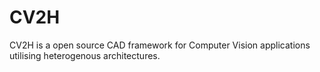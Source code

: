 # CV2H
CV2H is a open source CAD framework for Computer Vision applications utilising heterogenous architectures.
